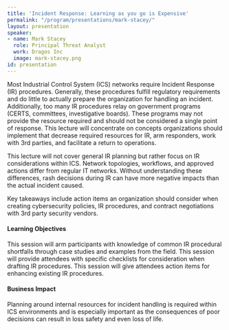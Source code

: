 ```yaml
---
title: 'Incident Response: Learning as you go is Expensive'
permalink: "/program/presentations/mark-stacey/"
layout: presentation
speaker:
- name: Mark Stacey
  role: Principal Threat Analyst
  work: Dragos Inc
  image: mark-stacey.png
id: presentation
---
```


Most Industrial Control System (ICS) networks require Incident Response (IR) procedures. Generally, these procedures fulfill regulatory requirements and do little to actually prepare the organization for handling an incident. Additionally, too many IR procedures relay on government programs (CERTS, committees, investigative boards). These programs may not provide the resource required and should not be considered a single point of response. This lecture will concentrate on concepts organizations should implement that decrease required resources for IR, arm responders, work with 3rd parties, and facilitate a return to operations. 

This lecture will not cover general IR planning but rather focus on IR considerations within ICS. Network topologies, workflows, and approved actions differ from regular IT networks. Without understanding these differences, rash decisions during IR can have more negative impacts than the actual incident caused.

Key takeaways include action items an organization should consider when creating cybersecurity policies, IR procedures, and contract negotiations with 3rd party security vendors.


#### Learning Objectives
This session will arm participants with knowledge of common IR procedural shortfalls through case studies and examples from the field. This session will provide attendees with specific checklists for consideration when drafting IR procedures. This session will give attendees action items for enhancing existing IR procedures.


#### Business Impact
Planning around internal resources for incident handling is required within ICS environments and is especially important as the consequences of poor decisions can result in loss safety and even loss of life.
